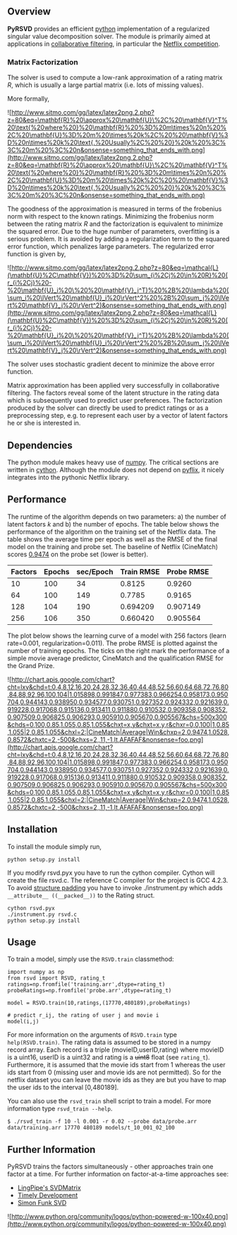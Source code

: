 ## Overview ##

**PyRSVD** provides an efficient [python](http://www.python.org/) implementation of a regularized singular value decomposition solver. The module is primarily aimed at applications in [collaborative filtering](http://en.wikipedia.org/wiki/Collaborative_filtering), in particular the [Netflix competition](http://netflixprize.com).

### Matrix Factorization ###

The solver is used to compute a low-rank approximation of a rating matrix _R_, which is usually a large partial matrix (i.e. lots of missing values).

More formally,

![http://www.sitmo.com/gg/latex/latex2png.2.php?z=80&eq=\mathbf{R}%20\approx%20\mathbf{U}\%2C%20\mathbf{V}^T%20\text{%20where%20}%20\mathbf{R}%20%3D%20m\times%20n%20%2C%20\mathbf{U}%3D%20m%20\times%20k%2C%20%20\mathbf{V}%3D%20n\times%20k%20\text{.%20Usually%2C%20%20}%20k%20%3C%3C%20m%20%3C%20n&onsense=something_that_ends_with.png](http://www.sitmo.com/gg/latex/latex2png.2.php?z=80&eq=\mathbf{R}%20\approx%20\mathbf{U}\%2C%20\mathbf{V}^T%20\text{%20where%20}%20\mathbf{R}%20%3D%20m\times%20n%20%2C%20\mathbf{U}%3D%20m%20\times%20k%2C%20%20\mathbf{V}%3D%20n\times%20k%20\text{.%20Usually%2C%20%20}%20k%20%3C%3C%20m%20%3C%20n&onsense=something_that_ends_with.png)

The goodness of the approximation is measured in terms of the frobenius norm  with respect to the known ratings. Minimizing the frobenius norm between the rating matrix _R_ and the factorization is equivalent to minimize the squared error. Due to the huge number of parameters, overfitting is a serious problem. It is avoided by adding a regularization term to the squared error function, which penalizes large parameters.
The regularized error function is given by,

![http://www.sitmo.com/gg/latex/latex2png.2.php?z=80&eq=\mathcal{L}(\mathbf{U}%2C\mathbf{V})%20%3D%20\sum_{i%2Cj%20\in%20R}%20(r_{i%2Cj}%20-%20\mathbf{U}_i%20\%20%20\mathbf{V}_j^T)%20%2B%20\lambda%20(\sum_i%20\lVert%20\mathbf{U}_i%20\rVert^2%20%2B%20\sum_j%20\lVert%20\mathbf{V}_j%20\rVert^2)&onsense=something_that_ends_with.png](http://www.sitmo.com/gg/latex/latex2png.2.php?z=80&eq=\mathcal{L}(\mathbf{U}%2C\mathbf{V})%20%3D%20\sum_{i%2Cj%20\in%20R}%20(r_{i%2Cj}%20-%20\mathbf{U}_i%20\%20%20\mathbf{V}_j^T)%20%2B%20\lambda%20(\sum_i%20\lVert%20\mathbf{U}_i%20\rVert^2%20%2B%20\sum_j%20\lVert%20\mathbf{V}_j%20\rVert^2)&onsense=something_that_ends_with.png)

The solver uses stochastic gradient decent to minimize the above error function.
<a href='Hidden comment: 
\mathcal{L}(\mathbf{U},\mathbf{V}) = \sum_{i,j \in R} (r_{i,j} - \mathbf{U}_i \  \mathbf{V}_jT) + \lambda (\sum_i \lVert \mathbf{U}_i \rVert2 + \sum_j \lVert \mathbf{V}_j \rVert^2)
'></a>

Matrix approximation has been applied very successfully in collaborative
filtering. The factors reveal some of the latent structure in the rating data which is subsequently used to predict user preferences. The factorization produced by the solver can
directly be used to predict ratings or as a preprocessing step, e.g. to represent each user by a vector of latent factors he or she is interested in.

## Dependencies ##

The python module makes heavy use of [numpy](http://www.scipy.org/NumPy). The critical sections are written in [cython](http://www.cython.org).
Although the module does not depend on [pyflix](http://pyflix.python-hosting.com/), it nicely integrates into the pythonic Netflix library.

## Performance ##

The runtime of the algorithm depends on two parameters: a) the number of latent factors _k_ and b) the number of epochs. The table below shows the performance of the algorithm
on the training set of the Netflix data. The table shows the average time per epoch as well as the RMSE of the final model on the training and probe set. The baseline of Netflix (CineMatch) scores [0.9474](http://www.netflixprize.com/faq) on the probe set (lower is better).

| **Factors** | **Epochs** | **sec/Epoch** | **Train RMSE** | **Probe RMSE** |
|:------------|:-----------|:--------------|:---------------|:---------------|
| 10 | 100 | 34 | 0.8125 | 0.9260 |
| 64 | 100 | 149 | 0.7785 | 0.9165 |
| 128 | 104 | 190| 0.694209 | 0.907149 |
| 256 | 106 | 350| 0.660420 | 0.905564 |

The plot below shows the learning curve of a model with 256 factors (learn rate=0.001, regularization=0.011). The probe RMSE is plotted against the number of training epochs. The ticks on the right mark the performance of a simple movie average predictor, CineMatch and the qualification RMSE for the Grand Prize.

![http://chart.apis.google.com/chart?cht=lxy&chd=t:0,4,8,12,16,20,24,28,32,36,40,44,48,52,56,60,64,68,72,76,80,84,88,92,96,100,104|1.015898,0.991847,0.977383,0.966254,0.958173,0.950704,0.944143,0.938950,0.934577,0.930751,0.927352,0.924332,0.921639,0.919228,0.917068,0.915136,0.913411,0.911880,0.910532,0.909358,0.908352,0.907509,0.906825,0.906293,0.905910,0.905670,0.905567&chs=500x300&chds=0,100,0.85,1.055,0.85,1.055&chxt=x,y&chxt=x,y,r&chxr=0,0,100|1,0.85,1.055|2,0.85,1.055&chxl=2:|CineMatch|Average|Win&chxp=2,0.9474,1.0528,0.8572&chxtc=2,-500&chxs=2,,11,-1,lt,AFAFAF&nonsense=foo.png](http://chart.apis.google.com/chart?cht=lxy&chd=t:0,4,8,12,16,20,24,28,32,36,40,44,48,52,56,60,64,68,72,76,80,84,88,92,96,100,104|1.015898,0.991847,0.977383,0.966254,0.958173,0.950704,0.944143,0.938950,0.934577,0.930751,0.927352,0.924332,0.921639,0.919228,0.917068,0.915136,0.913411,0.911880,0.910532,0.909358,0.908352,0.907509,0.906825,0.906293,0.905910,0.905670,0.905567&chs=500x300&chds=0,100,0.85,1.055,0.85,1.055&chxt=x,y&chxt=x,y,r&chxr=0,0,100|1,0.85,1.055|2,0.85,1.055&chxl=2:|CineMatch|Average|Win&chxp=2,0.9474,1.0528,0.8572&chxtc=2,-500&chxs=2,,11,-1,lt,AFAFAF&nonsense=foo.png)

## Installation ##
To install the module simply run,
```
python setup.py install
```

If you modify rsvd.pyx you have to run the cython compiler. Cython will create the file rsvd.c. The reference C compiler for the project is GCC 4.2.3. To avoid [structure padding](http://en.wikipedia.org/wiki/Packed) you have to invoke ./instrument.py which adds `__attribute__ ((__packed__))` to the Rating struct.
```
cython rsvd.pyx
./instrument.py rsvd.c
python setup.py install
```


## Usage ##

To train a model, simply use the `RSVD.train` classmethod:
```
import numpy as np
from rsvd import RSVD, rating_t
ratings=np.fromfile('training.arr',dtype=rating_t)
probeRatings=np.fromfile('probe.arr',dtype=rating_t)

model = RSVD.train(10,ratings,(17770,480189),probeRatings)

# predict r_ij, the rating of user j and movie i
model(i,j)

```
For more information on the arguments of `RSVD.train` type `help(RSVD.train)`. The rating data is assumed to be stored in a numpy record array. Each record is a triple (movieID,userID,rating) where movieID is a uint16, userID is a uint32 and rating is a ~~uint8~~ float (see `rating_t`). Furthermore, it is assumed that the movie ids start from 1 whereas the user ids start from 0 (missing user and movie ids are not permitted).
So for the netflix dataset you can leave the movie ids as they are but you have to map the
user ids to the interval [0,480189].

You can also use the `rsvd_train` shell script to train a model. For more information type `rsvd_train --help`.

```
$ ./rsvd_train -f 10 -l 0.001 -r 0.02 --probe data/probe.arr data/training.arr 17770 480189 models/t_10_001_02_100
```

## Further Information ##
PyRSVD trains the factors simultaneously - other approaches train one factor at a time. For further information on factor-at-a-time approaches see:
  * [LingPipe's SVDMatrix](http://alias-i.com/lingpipe/docs/api/com/aliasi/matrix/SvdMatrix.html)
  * [Timely Development](http://www.timelydevelopment.com/demos/NetflixPrize.aspx)
  * [Simon Funk SVD](http://sifter.org/~simon/Journal/20061211.html)

![http://www.python.org/community/logos/python-powered-w-100x40.png](http://www.python.org/community/logos/python-powered-w-100x40.png)
